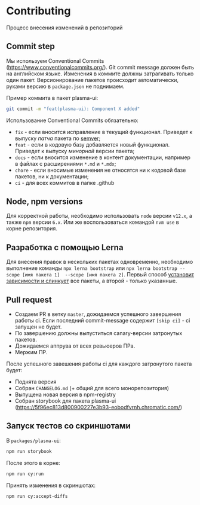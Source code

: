 # Contributing

Процесс внесения изменений в репозиторий

## Commit step

Мы используем Conventional Commits (https://www.conventionalcommits.org/). Git commit message должен быть на английском языке.
Изменения в коммите должны затрагивать только один пакет.
Версионирование пакетов происходит автоматически, руками версию в `package.json` не поднимаем.

Пример коммита в пакет plasma-ui:

```sh
git commit -m "feat(plasma-ui): Component X added"
```

Использование Conventional Commits обязательно:
* `fix` - если вносится исправление в текущий функционал. Приведет к выпуску _патча_ пакета по [semver](https://semver.org/lang/ru/);
* `feat` - если в кодовую базу добавляется новый функционал. Приведет к выпуску _минорной_ версии пакета;
* `docs` - если вносится изменение в контент документации, например в файлах с расширениями `*.md` и `*.mdx`;
* `chore` - если вносимые изменения не относятся ни к кодовой базе пакетов, ни к документации;
* `ci` - для всех коммитов в папке .github

## Node, npm versions

Для корректной работы, необходимо использовать ```node``` версии ```v12.x```, а также ```npm``` версии ```6.x```. Или же воспользоваться командой ```nvm use``` в корне репозитория.

## Разработка с помощью Lerna
Для внесения правок в нескольких пакетах одновременно, необходимо выполнение команды `npx lerna bootstrap` или `npx lerna bootstrap --scope [имя пакета 1]  --scope [имя пакета 2]`. Первый способ [установит зависимости и слинкует](https://github.com/lerna/lerna/blob/main/commands/bootstrap/README.md) все пакеты, а второй - только указанные.

## Pull request

-   Создаем PR в ветку `master`, дожидаемся успешного завершения работы ci. Если последний commit-message содержит `[skip ci]` - ci запущен не будет.
-   По завершению должны выпуститься canary-версии затронутых пакетов.
-   Дожидаемся аппрува от всех ревьюеров ПРа.
-   Мержим ПР.

После успешного завешения работы ci для каждого затронутого пакета будет:

-   Поднята версия
-   Собран `CHANGELOG.md` (+ общий для всего монорепозитория)
-   Выпущена новая версия в npm-registry
-   Собран storybook для пакета plasma-ui (https://5f96ec813d800900227e3b93-eobodfvrnh.chromatic.com/)

## Запуск тестов со скриншотами

В `packages/plasma-ui`:

```sh
npm run storybook
```

После этого в корне:

```sh
npm run cy:run
```

Принять изменения в скриншотах:

```sh
npm run cy:accept-diffs
```
